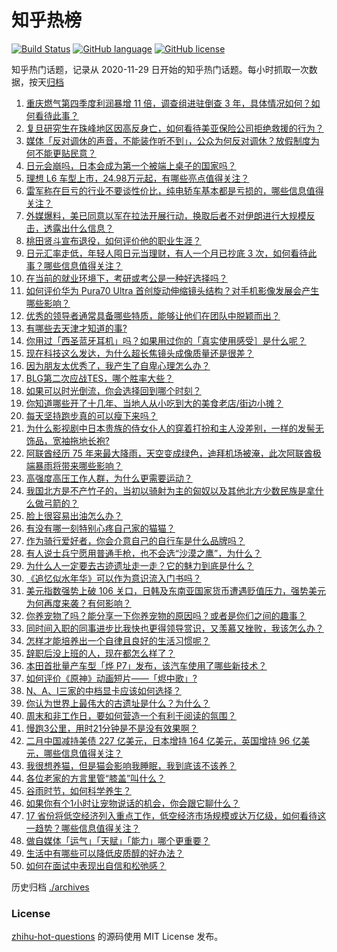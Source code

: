 # 知乎热榜
[![Build Status](https://github.com/ToWeLong/zhihu-hot-questions/workflows/CI/badge.svg)](https://github.com/ToWeLong/zhihu-hot-questions/actions)
[![GitHub language](https://img.shields.io/badge/language-golang-orange.svg)](https://golang.org/)
[![GitHub license](https://img.shields.io/github/license/ToWeLong/zhihu-hot-questions)](https://github.com/ToWeLong/zhihu-hot-questions/blob/main/LICENSE)

知乎热门话题，记录从 2020-11-29 日开始的知乎热门话题。每小时抓取一次数据，按天[归档](./archives)

<!-- BEGIN -->

1. [重庆燃气第四季度利润暴增 11 倍，调查组进驻倒查 3 年，具体情况如何？如何看待此事？](https://www.zhihu.com/question/653232599)
1. [复旦研究生在珠峰地区因高反身亡，如何看待美亚保险公司拒绝救援的行为？](https://www.zhihu.com/question/653211355)
1. [媒体「反对调休的声音，不能装作听不到」，公众为何反对调休？放假制度为何不能更贴民意？](https://www.zhihu.com/question/653308216)
1. [日元会崩吗，日本会成为第一个被端上桌子的国家吗？](https://www.zhihu.com/question/653217663)
1. [理想 L6 车型上市，24.98万元起，有哪些亮点值得关注？](https://www.zhihu.com/question/639579955)
1. [雷军称在巨亏的行业不要谈性价比，纯电轿车基本都是亏损的，哪些信息值得关注？](https://www.zhihu.com/question/653346085)
1. [外媒爆料，美已同意以军在拉法开展行动，换取后者不对伊朗进行大规模反击，透露出什么信息？](https://www.zhihu.com/question/653347673)
1. [桃田贤斗宣布退役，如何评价他的职业生涯？](https://www.zhihu.com/question/653310270)
1. [日元汇率走低，年轻人囤日元当理财，有人一个月已抄底 3 次，如何看待此事？哪些信息值得关注？](https://www.zhihu.com/question/653344501)
1. [在当前的就业环境下，考研或考公是一种好选择吗？](https://www.zhihu.com/question/651409549)
1. [如何评价华为 Pura70 Ultra 首创旋动伸缩镜头结构？对手机影像发展会产生哪些影响？](https://www.zhihu.com/question/653302112)
1. [优秀的领导者通常具备哪些特质，能够让他们在团队中脱颖而出？](https://www.zhihu.com/question/652576276)
1. [有哪些去天津才知道的事?](https://www.zhihu.com/question/287616113)
1. [你用过「西圣蓝牙耳机」吗？如果用过你的「真实使用感受］是什么呢？](https://www.zhihu.com/question/653358317)
1. [现在科技这么发达，为什么超长焦镜头成像质量还是很差？](https://www.zhihu.com/question/653223764)
1. [因为朋友太优秀了，我产生了自卑心理怎么办？](https://www.zhihu.com/question/653055822)
1. [BLG第二次应战TES，哪个胜率大些？](https://www.zhihu.com/question/653007531)
1. [如果可以时光倒流，你会选择回到哪个时刻？](https://www.zhihu.com/question/652947045)
1. [你知道哪些开了十几年、当地人从小吃到大的美食老店/街边小摊？](https://www.zhihu.com/question/639791532)
1. [每天坚持跑步真的可以瘦下来吗？](https://www.zhihu.com/question/649296172)
1. [为什么影视剧中日本贵族的侍女仆人的穿着打扮和主人没差别，一样的发髻无饰品，宽袖拖地长袍?](https://www.zhihu.com/question/634793955)
1. [阿联酋经历 75 年来最大降雨，天空变成绿色，迪拜机场被淹，此次阿联酋极端暴雨将带来哪些影响？](https://www.zhihu.com/question/653240872)
1. [高强度高压工作人群，为什么更需要运动？](https://www.zhihu.com/question/653110890)
1. [我国北方是不产竹子的，当初以骑射为主的匈奴以及其他北方少数民族是拿什么做弓箭的？](https://www.zhihu.com/question/653154535)
1. [脸上很容易出油怎么办？](https://www.zhihu.com/question/651442125)
1. [有没有哪一刻特别心疼自己家的猫猫？](https://www.zhihu.com/question/651118613)
1. [作为骑行爱好者，你会介意自己的自行车是什么品牌吗？](https://www.zhihu.com/question/652617984)
1. [有人说士兵宁愿用普通手枪，也不会选“沙漠之鹰”，为什么？](https://www.zhihu.com/question/653250320)
1. [为什么人一定要去古迹遗址走一走？它的魅力到底是什么？](https://www.zhihu.com/question/650719770)
1. [《追忆似水年华》可以作为意识流入门书吗？](https://www.zhihu.com/question/651239407)
1. [美元指数强势上破 106 关口，日韩及东南亚国家货币遭遇贬值压力，强势美元为何再度来袭？有何影响？](https://www.zhihu.com/question/653299132)
1. [你养宠物了吗？能分享一下你养宠物的原因吗？或者是你们之间的趣事？](https://www.zhihu.com/question/652526983)
1. [同时间入职的同事进步比我快也更得领导赏识，又羡慕又挫败，我该怎么办？](https://www.zhihu.com/question/652075606)
1. [怎样才能培养出一个自律且良好的生活习惯呢？](https://www.zhihu.com/question/653099213)
1. [辞职后没上班的人，现在都怎么样了？](https://www.zhihu.com/question/652238229)
1. [本田首批量产车型「烨 P7」发布，该汽车使用了哪些新技术？](https://www.zhihu.com/question/653132978)
1. [如何评价《原神》动画短片——「烬中歌」?](https://www.zhihu.com/question/653118544)
1. [N、A、I三家的中档显卡应该如何选择？](https://www.zhihu.com/question/649064438)
1. [你认为世界上最伟大的古遗址是什么？为什么？](https://www.zhihu.com/question/650719750)
1. [周末和非工作日，要如何营造一个有利于阅读的氛围？](https://www.zhihu.com/question/652524845)
1. [慢跑3公里，用时21分钟是不是没有效果啊？](https://www.zhihu.com/question/650751484)
1. [二月中国减持美债 227 亿美元，日本增持 164 亿美元，英国增持 96 亿美元，哪些信息值得关注？](https://www.zhihu.com/question/653299113)
1. [我很想养猫，但是猫会影响我睡眠，我到底该不该养？](https://www.zhihu.com/question/651004558)
1. [各位老家的方言里管“膝盖”叫什么？](https://www.zhihu.com/question/648329838)
1. [谷雨时节，如何科学养生？](https://www.zhihu.com/question/653304642)
1. [如果你有个1小时让宠物说话的机会，你会跟它聊什么？](https://www.zhihu.com/question/650233550)
1. [17 省份将低空经济列入重点工作，低空经济市场规模或达万亿级，如何看待这一趋势？哪些信息值得关注？](https://www.zhihu.com/question/653226523)
1. [做自媒体「运气」「天赋」「能力」哪个更重要？](https://www.zhihu.com/question/652075154)
1. [生活中有哪些可以降低皮质醇的好办法？](https://www.zhihu.com/question/653329848)
1. [如何在面试中表现出自信和松弛感？](https://www.zhihu.com/question/652238217)

<!-- END -->

历史归档 [./archives](./archives)


### License
[zhihu-hot-questions](https://github.com/towelong/zhihu-hot-questions) 的源码使用 MIT License 发布。